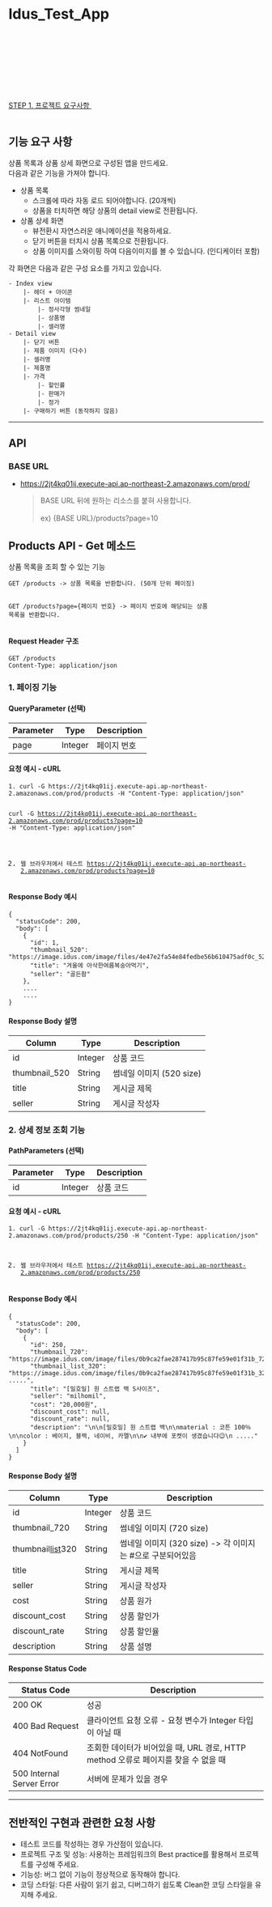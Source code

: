 # Idus_Test_App

<div>
            <a class="" data-toggle="collapse" href="#collapseStepFirst" aria-expanded="true" aria-controls="collapseStepSecond">
              STEP 1. 프로젝트 요구사항
              <svg class="ic-arrow ic-24"><use xlink:href="/assets/svg-defs-44575b3897a67b2b5dd6110d113bb64c4a827b2cffd1c6cbd99310c513d42e6b.svg#ic-keyboard-arrow-down"></use></svg>
            </a>
            <div class="collapse show" id="collapseStepFirst" style="">
              <div class="collapse-content">
                <div class="markdown">
                  <br>
                  <div class="markdown github"><h2>기능 요구 사항</h2>

<p>상품 목록과 상품 상세 화면으로 구성된 앱을 만드세요.<br>
다음과 같은 기능을 가져야 합니다.</p>

<ul>
<li>상품 목록

<ul>
<li>스크롤에 따라 자동 로드 되어야합니다. (20개씩)</li>
<li>상품을 터치하면 해당 상품의 detail view로 전환됩니다.</li>
</ul></li>
<li>상품 상세 화면

<ul>
<li>뷰전환시 자연스러운 애니메이션을 적용하세요. </li>
<li>닫기 버튼을 터치시 상품 목록으로 전환됩니다.</li>
<li>상품 이미지를 스와이핑 하여 다음이미지를 볼 수 있습니다. (인디케이터 포함)</li>
</ul></li>
</ul>

<p>각 화면은 다음과 같은 구성 요소를 가지고 있습니다.</p>
<div class="highlight"><pre class="codehilite"><code>- Index view
    |- 헤더 + 아이콘
    |- 리스트 아이템
        |- 정사각형 썸네일
        |- 상품명
        |- 셀러명
- Detail view
    |- 닫기 버튼
    |- 제품 이미지 (다수)
    |- 셀러명
    |- 제품명
    |- 가격
        |- 할인률
        |- 판매가
        |- 정가
    |- 구매하기 버튼 (동작하지 않음)
</code></pre></div>
<hr>

<h2>API</h2>

<h3>BASE URL</h3>

<ul>
<li><p><a href="https://2jt4kq01ij.execute-api.ap-northeast-2.amazonaws.com/prod/" target="_blank" rel="noopener">https://2jt4kq01ij.execute-api.ap-northeast-2.amazonaws.com/prod/</a></p>

<blockquote>
<p>BASE URL 뒤에 원하는 리소스를 붙혀 사용합니다.<br><br>
ex) {BASE URL}/products?page=10</p>
</blockquote></li>
</ul>

<h2>Products API - Get 메소드</h2>

<p>상품 목록을 조회 할 수 있는 기능 </p>
<div class="highlight"><pre class="codehilite"><code>GET /products -&gt; 상품 목록을 반환합니다. (50개 단위 페이징)

GET /products?page={페이지 번호} -&gt; 페이지 번호에 해당되는 상품 목록을 반환합니다. 
</code></pre></div>
<h4>Request Header 구조</h4>
<div class="highlight"><pre class="codehilite"><code>GET /products
Content-Type: application/json
</code></pre></div>
<h3>1. 페이징 기능</h3>

<h4>QueryParameter (선택)</h4>
<table class="table">
        <thead><tr>
<th>Parameter</th>
<th>Type</th>
<th>Description</th>
</tr>
</thead>
        <tbody><tr>
<td>page</td>
<td>Integer</td>
<td>페이지 번호</td>
</tr>
</tbody>
      </table>
<h4>요청 예시 - cURL</h4>
<div class="highlight"><pre class="codehilite"><code>1. curl -G https://2jt4kq01ij.execute-api.ap-northeast-2.amazonaws.com/prod/products -H "Content-Type: application/json"

curl -G https://2jt4kq01ij.execute-api.ap-northeast-2.amazonaws.com/prod/products?page=10 -H "Content-Type: application/json"

2. 웹 브라우저에서 테스트
https://2jt4kq01ij.execute-api.ap-northeast-2.amazonaws.com/prod/products?page=10
</code></pre></div>
<h4>Response Body 예시</h4>
<div class="highlight"><pre class="codehilite"><code>{
  "statusCode": 200,
  "body": [
    {
      "id": 1,
      "thumbnail_520": "https://image.idus.com/image/files/4e47e2fa54e84fedbe56b610475adf0c_520.jpg",
      "title": "겨울에 아삭한여름복숭아먹기",
      "seller": "골든팜"
    },
    ....
    ....
}
</code></pre></div>
<h4>Response Body 설명</h4>
<table class="table">
        <thead><tr>
<th>Column</th>
<th>Type</th>
<th>Description</th>
</tr>
</thead>
        <tbody><tr>
<td>id</td>
<td>Integer</td>
<td>상품 코드</td>
</tr>
<tr>
<td>thumbnail_520</td>
<td>String</td>
<td>썸네일 이미지 (520 size)</td>
</tr>
<tr>
<td>title</td>
<td>String</td>
<td>게시글 제목</td>
</tr>
<tr>
<td>seller</td>
<td>String</td>
<td>게시글 작성자</td>
</tr>
</tbody>
      </table>
<h3>2. 상세 정보 조회 기능</h3>

<h4>PathParameters (선택)</h4>
<table class="table">
        <thead><tr>
<th>Parameter</th>
<th>Type</th>
<th>Description</th>
</tr>
</thead>
        <tbody><tr>
<td>id</td>
<td>Integer</td>
<td>상품 코드</td>
</tr>
</tbody>
      </table>
<h4>요청 예시 - cURL</h4>
<div class="highlight"><pre class="codehilite"><code>1. curl -G https://2jt4kq01ij.execute-api.ap-northeast-2.amazonaws.com/prod/products/250 -H "Content-Type: application/json"

2. 웹 브라우저에서 테스트
https://2jt4kq01ij.execute-api.ap-northeast-2.amazonaws.com/prod/products/250
</code></pre></div>
<h4>Response Body 예시</h4>
<div class="highlight"><pre class="codehilite"><code>{
  "statusCode": 200,
  "body": [
    {
      "id": 250,
      "thumbnail_720": "https://image.idus.com/image/files/0b9ca2fae287417b95c87fe59e01f31b_720.jpg",
      "thumbnail_list_320": "https://image.idus.com/image/files/0b9ca2fae287417b95c87fe59e01f31b_320.jpg#https://image.idus.com/image/files/fa2e0876ad6b4f468eb11f7e1a16adda_320.jpg .....",
      "title": "[밀호밀] 원 스트랩 백 S사이즈",
      "seller": "milhomil",
      "cost": "20,000원",
      "discount_cost": null,
      "discount_rate": null,
      "description": "\n\n[밀호밀] 원 스트랩 백\n\nmaterial : 코튼 100％\n\ncolor : 베이지, 블랙, 네이비, 카멜\n\n✔️ 내부에 포켓이 생겼습니다😉\n ....."
    }
  ]
}
</code></pre></div>
<h4>Response Body 설명</h4>
<table class="table">
        <thead><tr>
<th>Column</th>
<th>Type</th>
<th>Description</th>
</tr>
</thead>
        <tbody><tr>
<td>id</td>
<td>Integer</td>
<td>상품 코드</td>
</tr>
<tr>
<td>thumbnail_720</td>
<td>String</td>
<td>썸네일 이미지 (720 size)</td>
</tr>
<tr>
<td>thumbnail<u>list</u>320</td>
<td>String</td>
<td>썸네일 이미지 (320 size) -&gt; 각 이미지는 #으로 구분되어있음</td>
</tr>
<tr>
<td>title</td>
<td>String</td>
<td>게시글 제목</td>
</tr>
<tr>
<td>seller</td>
<td>String</td>
<td>게시글 작성자</td>
</tr>
<tr>
<td>cost</td>
<td>String</td>
<td>상품 원가</td>
</tr>
<tr>
<td>discount_cost</td>
<td>String</td>
<td>상품 할인가</td>
</tr>
<tr>
<td>discount_rate</td>
<td>String</td>
<td>상품 할인율</td>
</tr>
<tr>
<td>description</td>
<td>String</td>
<td>상품 설명</td>
</tr>
</tbody>
      </table>
<h4>Response Status Code</h4>
<table class="table">
        <thead><tr>
<th>Status Code</th>
<th>Description</th>
</tr>
</thead>
        <tbody><tr>
<td>200 OK</td>
<td>성공</td>
</tr>
<tr>
<td>400 Bad Request</td>
<td>클라이언트 요청 오류 - 요청 변수가 Integer 타입이 아닐 때</td>
</tr>
<tr>
<td>404 NotFound</td>
<td>조회한 데이터가 비어있을 때, URL 경로, HTTP method 오류로 페이지를 찾을 수 없을 때</td>
</tr>
<tr>
<td>500 Internal Server Error</td>
<td>서버에 문제가 있을 경우</td>
</tr>
</tbody>
      </table>
<hr>

<h2>전반적인 구현과 관련한 요청 사항</h2>

<ul>
<li>테스트 코드를 작성하는 경우 가산점이 있습니다.</li>
<li>프로젝트 구조 및 성능: 사용하는 프레임워크의 Best practice를 활용해서 프로젝트를 구성해 주세요.</li>
<li>기능성: 버그 없이 기능이 정상적으로 동작해야 합니다.</li>
<li>코딩 스타일: 다른 사람이 읽기 쉽고, 디버그하기 쉽도록 Clean한 코딩 스타일을 유지해 주세요.</li>
</ul>
</div>
                </div>
              </div>
            </div>
          </div>
